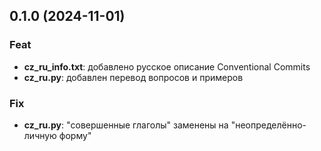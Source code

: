 ## 0.1.0 (2024-11-01)

### Feat

- **cz_ru_info.txt**: добавлено русское описание Conventional Commits
- **cz_ru.py**: добавлен перевод вопросов и примеров

### Fix

- **cz_ru.py**: "совершенные глаголы" заменены на "неопределённо-личную форму"
